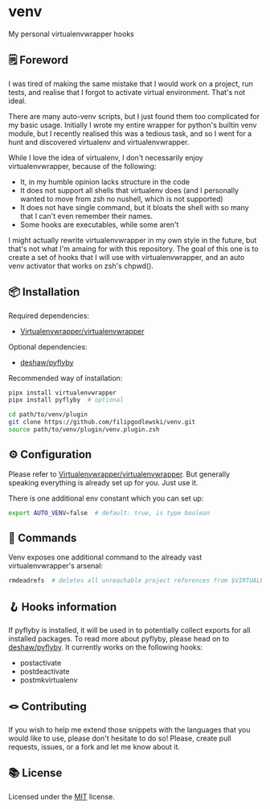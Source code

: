 # venv

My personal virtualenvwrapper hooks

## 🗒️ Foreword

I was tired of making the same mistake that I would work on a project, run tests,
and realise that I forgot to activate virtual environment. That's not ideal.

There are many auto-venv scripts, but I just found them too complicated for my
basic usage. Initially I wrote my entire wrapper for python's builtin venv module,
but I recently realised this was a tedious task, and so I went for a hunt and
discovered virtualenv and virtualenvwrapper.

While I love the idea of virtualenv, I don't necessarily enjoy virtualenvwrapper,
because of the following:

- It, in my humble opinion lacks structure in the code
- It does not support all shells that virtualenv does (and I personally wanted to
  move from zsh no nushell, which is not supported)
- It does not have single command, but it bloats the shell with so many that I can't
  even remember their names.
- Some hooks are executables, while some aren't

I might actually rewrite virtualenvwrapper in my own style in the future, but that's
not what I'm amaing for with this repository. The goal of this one is to create
a set of hooks that I will use with virtualenvwrapper, and an auto venv activator
that works on zsh's chpwd().

## 📦 Installation

Required dependencies:

- [Virtualenvwrapper/virtualenvwrapper](https://virtualenvwrapper.readthedocs.io/en/latest/index.html)

Optional dependencies:

- [deshaw/pyflyby](https://github.com/deshaw/pyflyby)

Recommended way of installation:

```sh
pipx install virtualenvwrapper
pipx install pyflyby  # optional

cd path/to/venv/plugin
git clone https://github.com/filipgodlewski/venv.git
source path/to/venv/plugin/venv.plugin.zsh
```

## ⚙️ Configuration

Please refer to [Virtualenvwrapper/virtualenvwrapper](https://virtualenvwrapper.readthedocs.io/en/latest/index.html).
But generally speaking everything is already set up for you. Just use it.

There is one additional env constant which you can set up:

```sh
export AUTO_VENV=false  # default: true, is type boolean
```

## 📢 Commands

Venv exposes one additional command to the already vast virtualenvwrapper's arsenal:

```sh
rmdeadrefs  # deletes all unreachable project references from $VIRTUALENVWRAPPER_PROJECT_FILENAME
```

## 🪝 Hooks information

If pyflyby is installed, it will be used in to potentially collect exports for
all installed packages. To read more about pyflyby, please head on to
[deshaw/pyflyby](https://github.com/deshaw/pyflyby). It currently works on the
following hooks:

- postactivate
- postdeactivate
- postmkvirtualenv

## 🪢 Contributing

If you wish to help me extend those snippets with the languages that you would
like to use, please don't hesitate to do so! Please, create pull requests, issues,
or a fork and let me know about it.

## 📚 License

Licensed under the [MIT](./LICENSE) license.
